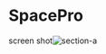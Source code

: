 # SpacePro
screen shot![section-a](https://github.com/Asadullah67801/SpacePro/assets/123829636/e950c597-53e1-4098-bc46-5dbcdb2730f7)
